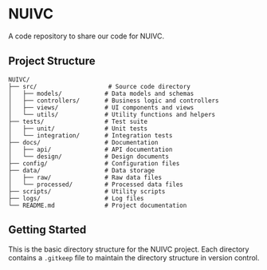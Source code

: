 # NUIVC
A code repository to share our code for NUIVC.

## Project Structure

```
NUIVC/
├── src/                    # Source code directory
│   ├── models/            # Data models and schemas
│   ├── controllers/       # Business logic and controllers
│   ├── views/             # UI components and views
│   └── utils/             # Utility functions and helpers
├── tests/                 # Test suite
│   ├── unit/              # Unit tests
│   └── integration/       # Integration tests
├── docs/                  # Documentation
│   ├── api/               # API documentation
│   └── design/            # Design documents
├── config/                # Configuration files
├── data/                  # Data storage
│   ├── raw/               # Raw data files
│   └── processed/         # Processed data files
├── scripts/               # Utility scripts
├── logs/                  # Log files
└── README.md              # Project documentation
```

## Getting Started

This is the basic directory structure for the NUIVC project. Each directory contains a `.gitkeep` file to maintain the directory structure in version control.
